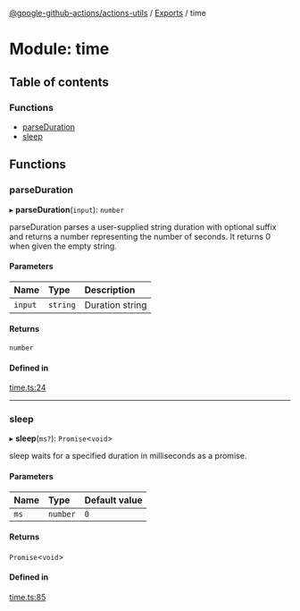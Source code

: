 [@google-github-actions/actions-utils](../README.md) / [Exports](../modules.md) / time

# Module: time

## Table of contents

### Functions

- [parseDuration](time.md#parseduration)
- [sleep](time.md#sleep)

## Functions

### parseDuration

▸ **parseDuration**(`input`): `number`

parseDuration parses a user-supplied string duration with optional suffix and
returns a number representing the number of seconds. It returns 0 when given
the empty string.

#### Parameters

| Name | Type | Description |
| :------ | :------ | :------ |
| `input` | `string` | Duration string |

#### Returns

`number`

#### Defined in

[time.ts:24](https://github.com/google-github-actions/actions-utils/blob/main/src/time.ts#L24)

___

### sleep

▸ **sleep**(`ms?`): `Promise`\<`void`\>

sleep waits for a specified duration in milliseconds as a promise.

#### Parameters

| Name | Type | Default value |
| :------ | :------ | :------ |
| `ms` | `number` | `0` |

#### Returns

`Promise`\<`void`\>

#### Defined in

[time.ts:85](https://github.com/google-github-actions/actions-utils/blob/main/src/time.ts#L85)
